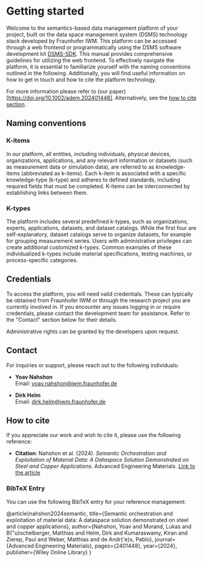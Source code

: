# Getting started

Welcome to the semantics-based data management platform of your project, built on the data space management system (DSMS) technology stack developed by Fraunhofer IWM. This platform can be accessed through a web frontend or programmatically using the DSMS software development kit [DSMS-SDK](https://dsms-python-sdk.readthedocs.io/en/latest/). This manual provides comprehensive guidelines for utilizing the web frontend. To effectively navigate the platform, it is essential to familiarize yourself with the naming conventions outlined in the following. Additionally, you will find useful information on how to get in touch and how to cite the platform technology.

For more information please refer to (our paper)[https://doi.org/10.1002/adem.202401448]. Alternatively, see the [how to cite section](#how-to-cite).

## Naming conventions

### K-items

In our platform, all entities, including individuals, physical devices, organizations, applications, and any relevant information or datasets (such as measurement data or simulation data), are referred to as knowledge-items (abbreviated as k-items). Each k-item is associated with a specific knowledge-type (k-type) and adheres to defined standards, including required fields that must be completed. K-items can be interconnected by establishing links between them.

### K-types

The platform includes several predefined k-types, such as organizations, experts, applications, datasets, and dataset catalogs. While the first four are self-explanatory, dataset catalogs serve to organize datasets, for example for grouping measurement series. Users with administrative privileges can create additional customized k-types. Common examples of these individualized k-types include material specifications, testing machines, or process-specific categories.

## Credentials

To access the platform, you will need valid credentials. These can typically be obtained from Fraunhofer IWM or through the research project you are currently involved in. If you encounter any issues logging in or require credentials, please contact the development team for assistance. Refer to the "Contact" section below for their details.

Administrative rights can be granted by the developers upon request.

## Contact

For inquiries or support, please reach out to the following individuals:

- **Yoav Nahshon**  
  Email: [yoav.nahshon@iwm.fraunhofer.de](mailto:yoav.nahshon@iwm.fraunhofer.de)

- **Dirk Helm**  
  Email: [dirk.helm@iwm.fraunhofer.de](mailto:dirk.helm@iwm.fraunhofer.de)

## How to cite

If you appreciate our work and wish to cite it, please use the following reference:

- **Citation**: Nahshon et al. (2024). *Semantic Orchestration and Exploitation of Material Data: A Dataspace Solution Demonstrated on Steel and Copper Applications*. Advanced Engineering Materials. [Link to the article](https://onlinelibrary.wiley.com/doi/full/10.1002/adem.202401448)

### BibTeX Entry
You can use the following BibTeX entry for your reference management:

@article{nahshon2024semantic, title={Semantic orchestration and exploitation of material data: A dataspace solution demonstrated on steel and copper applications}, author={Nahshon, Yoav and Morand, Lukas and B{"u}schelberger, Matthias and Helm, Dirk and Kumaraswamy, Kiran and Zierep, Paul and Weber, Matthias and de Andr{'e}s, Pablo}, journal={Advanced Engineering Materials}, pages={2401448}, year={2024}, publisher={Wiley Online Library} }
